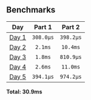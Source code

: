 <!--- benchmarking table --->
## Benchmarks

| Day | Part 1 | Part 2 |
| :---: | :---: | :---:  |
| [Day 1](./01.rb) | `308.0µs` | `398.2µs` |
| [Day 2](./02.rb) | `2.1ms` | `10.4ms` |
| [Day 3](./03.rb) | `1.8ms` | `810.9µs` |
| [Day 4](./04.rb) | `2.6ms` | `11.0ms` |
| [Day 5](./05.rb) | `394.1µs` | `974.2µs` |

**Total: 30.9ms**
<!--- benchmarking table --->
